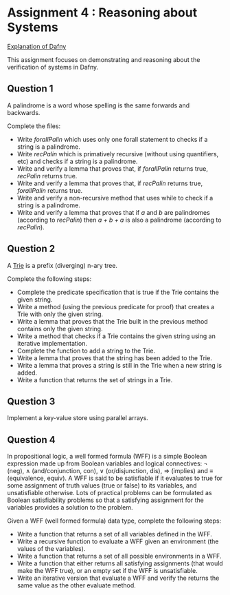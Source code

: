 # Assignment 4 : Reasoning about Systems

[Explanation of Dafny](/Dafny.md)

This assignment focuses on demonstrating and reasoning about the verification of systems in Dafny.

## Question 1

A palindrome is a word whose spelling is the same forwards and backwards.

Complete the files:
- Write *forallPalin* which uses only one forall statement to checks if a string is a palindrome.
- Write *recPalin* which is primatively recursive (without using quantifiers, etc) and checks if a string is a palindrome.
- Write and verify a lemma that proves that, if *forallPalin* returns true, *recPalin* returns true.
- Write and verify a lemma that proves that, if *recPalin* returns true, *forallPalin* returns true.
- Write and verify a non-recursive method that uses while to check if a string is a palindrome.
- Write and verify a lemma that proves that if *a* and *b* are palindromes (according to *recPalin*) then *a + b + a* is also a palindrome (according to *recPalin*).

## Question 2

A [Trie](https://en.wikipedia.org/wiki/Trie) is a prefix (diverging) n-ary tree.

Complete the following steps:
- Complete the predicate specification that is true if the Trie contains the given string.
- Write a method (using the previous predicate for proof) that creates a Trie with only the given string.
- Write a lemma that proves that the Trie built in the previous method contains only the given string.
- Write a method that checks if a Trie contains the given string using an iterative implementation.
- Complete the function to add a string to the Trie.
- Write a lemma that proves that the string has been added to the Trie.
- Write a lemma that proves a string is still in the Trie when a new string is added.
- Write a function that returns the set of strings in a Trie.

## Question 3

Implement a key-value store using parallel arrays.

## Question 4

In propositional logic, a well formed formula (WFF) is a simple Boolean expression made up from Boolean variables and logical connectives: ¬ (neg), ∧ (and/conjunction, con), ∨ (or/disjunction, dis), => (implies) and ≡ (equivalence, equiv). A WFF is said to be satisfiable if it evaluates to true for some assignment of truth values (true or false) to its variables, and unsatisfiable otherwise. Lots of practical problems can be formulated as Boolean satisfiability problems so that a satisfying assignment for the variables provides a solution to the problem.

Given a WFF (well formed formula) data type, complete the following steps:
- Write a function that returns a set of all variables defined in the WFF.
- Write a recursive function to evaluate a WFF given an environment (the values of the variables).
- Write a function that returns a set of all possible environments in a WFF.
- Write a function that either returns all satisfying assignments (that would make the WFF true), or an empty set if the WFF is unsatisfiable.
- Write an iterative version that evaluate a WFF and verify the returns the same value as the other evaluate method.
